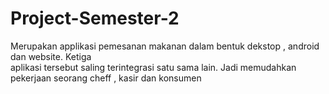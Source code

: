 # Project-Semester-2
Merupakan applikasi pemesanan makanan dalam bentuk dekstop , android dan website. Ketiga  
aplikasi tersebut saling terintegrasi satu sama lain. Jadi memudahkan pekerjaan seorang cheff , kasir dan  konsumen

